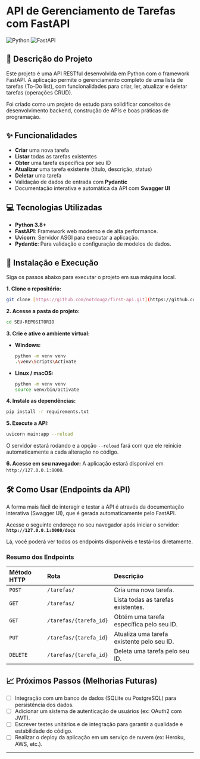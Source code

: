 # API de Gerenciamento de Tarefas com FastAPI

![Python](https://img.shields.io/badge/Python-3.8%2B-blue?style=for-the-badge&logo=python)
![FastAPI](https://img.shields.io/badge/FastAPI-0.100%2B-green?style=for-the-badge&logo=fastapi)

## 📝 Descrição do Projeto

Este projeto é uma API RESTful desenvolvida em Python com o framework FastAPI. A aplicação permite o gerenciamento completo de uma lista de tarefas (To-Do list), com funcionalidades para criar, ler, atualizar e deletar tarefas (operações CRUD).

Foi criado como um projeto de estudo para solidificar conceitos de desenvolvimento backend, construção de APIs e boas práticas de programação.

## ✨ Funcionalidades

- **Criar** uma nova tarefa
- **Listar** todas as tarefas existentes
- **Obter** uma tarefa específica por seu ID
- **Atualizar** uma tarefa existente (título, descrição, status)
- **Deletar** uma tarefa
- Validação de dados de entrada com **Pydantic**
- Documentação interativa e automática da API com **Swagger UI**

## 💻 Tecnologias Utilizadas

- **Python 3.8+**
- **FastAPI**: Framework web moderno e de alta performance.
- **Uvicorn**: Servidor ASGI para executar a aplicação.
- **Pydantic**: Para validação e configuração de modelos de dados.

## 🚀 Instalação e Execução

Siga os passos abaixo para executar o projeto em sua máquina local.

**1. Clone o repositório:**
```bash
git clone [https://github.com/notdougz/first-api.git](https://github.com/notdougz/first-api.git)
```

**2. Acesse a pasta do projeto:**
```bash
cd SEU-REPOSITORIO
```

**3. Crie e ative o ambiente virtual:**

* **Windows:**
    ```bash
    python -m venv venv
    .\venv\Scripts\Activate
    ```
* **Linux / macOS:**
    ```bash
    python -m venv venv
    source venv/bin/activate
    ```

**4. Instale as dependências:**
```bash
pip install -r requirements.txt
```

**5. Execute a API:**
```bash
uvicorn main:app --reload
```
O servidor estará rodando e a opção `--reload` fará com que ele reinicie automaticamente a cada alteração no código.

**6. Acesse em seu navegador:**
A aplicação estará disponível em `http://127.0.0.1:8000`.

## 🛠️ Como Usar (Endpoints da API)

A forma mais fácil de interagir e testar a API é através da documentação interativa (Swagger UI), que é gerada automaticamente pelo FastAPI.

Acesse o seguinte endereço no seu navegador após iniciar o servidor:
**`http://127.0.0.1:8000/docs`**

Lá, você poderá ver todos os endpoints disponíveis e testá-los diretamente.

### Resumo dos Endpoints

| Método HTTP | Rota | Descrição |
| :--- | :--- | :--- |
| `POST` | `/tarefas/` | Cria uma nova tarefa. |
| `GET` | `/tarefas/` | Lista todas as tarefas existentes. |
| `GET` | `/tarefas/{tarefa_id}` | Obtém uma tarefa específica pelo seu ID. |
| `PUT` | `/tarefas/{tarefa_id}` | Atualiza uma tarefa existente pelo seu ID. |
| `DELETE` | `/tarefas/{tarefa_id}` | Deleta uma tarefa pelo seu ID. |

## 📈 Próximos Passos (Melhorias Futuras)

- [ ] Integração com um banco de dados (SQLite ou PostgreSQL) para persistência dos dados.
- [ ] Adicionar um sistema de autenticação de usuários (ex: OAuth2 com JWT).
- [ ] Escrever testes unitários e de integração para garantir a qualidade e estabilidade do código.
- [ ] Realizar o deploy da aplicação em um serviço de nuvem (ex: Heroku, AWS, etc.).

---

